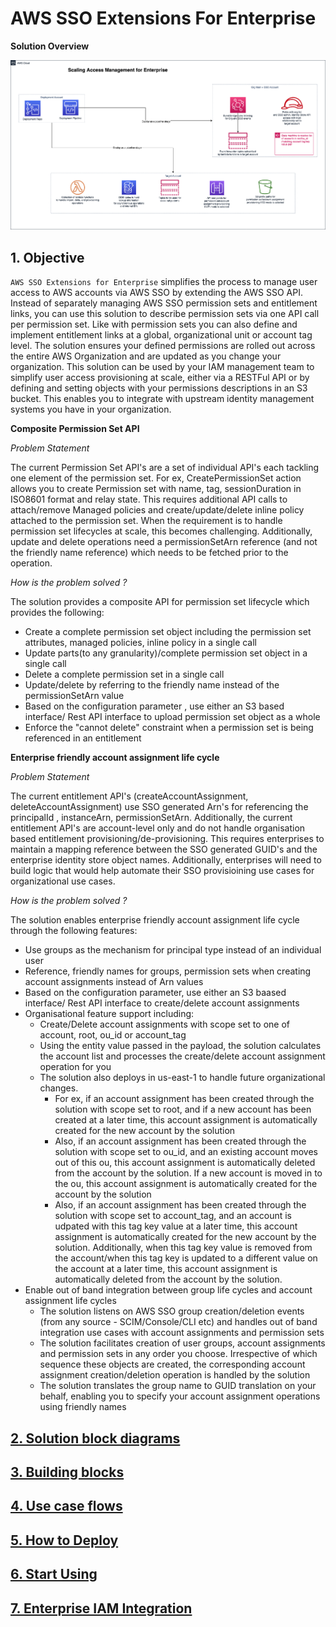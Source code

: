 # AWS SSO Extensions For Enterprise

**Solution Overview**

![High level design](docs/images/aws-sso-extensions-for-enterprise-overview.png)

## 1. Objective

`AWS SSO Extensions for Enterprise` simplifies the process to manage user
access to AWS accounts via AWS SSO by extending the AWS SSO API.
Instead of separately managing AWS SSO permission sets and entitlement
links, you can use this solution to describe permission sets via one API call
per permission set. Like with permission sets you can also define and
implement entitlement links at a global, organizational unit or account tag
level. The solution ensures your defined permissions are rolled out across
the entire AWS Organization and are updated as you change your
organization.
This solution can be used by your IAM management team to simplify user
access provisioning at scale, either via a RESTFul API or by defining and
setting objects with your permissions descriptions in an S3 bucket. This
enables you to integrate with upstream identity management systems you
have in your organization.

**Composite Permission Set API**

_Problem Statement_

The current Permission Set API's are a set of individual API's each tackling one element of the permission set. For ex, CreatePermissionSet action allows you to
create Permission set with name, tag, sessionDuration in ISO8601 format and relay state. This requires additional API calls to attach/remove Managed policies and create/update/delete
inline policy attached to the permission set. When the requirement is to handle permission set lifecycles at scale, this becomes challenging. Additionally, update and delete operations
need a permissionSetArn reference (and not the friendly name reference) which needs to be fetched prior to the operation.

_How is the problem solved ?_

The solution provides a composite API for permission set lifecycle which provides the following:

- Create a complete permission set object including the permission set attributes, managed policies, inline policy in a single call
- Update parts(to any granularity)/complete permission set object in a single call
- Delete a complete permission set in a single call
- Update/delete by referring to the friendly name instead of the permissionSetArn value
- Based on the configuration parameter , use either an S3 based interface/ Rest API interface to upload permission set object as a whole
- Enforce the "cannot delete" constraint when a permission set is being referenced in an entitlement

**Enterprise friendly account assignment life cycle**

_Problem Statement_

The current entitlement API's (createAccountAssignment, deleteAccountAssignment) use SSO generated Arn's for referencing the principalId , instanceArn, permissionSetArn. Additionally, the
current entitlement API's are account-level only and do not handle organisation based entitlement provisioning/de-provisioning. This requires enterprises to maintain a mapping reference between
the SSO generated GUID's and the enterprise identity store object names. Additionally, enterprises will need to build logic that would help automate their SSO provisioining use cases for organizational use cases.

_How is the problem solved ?_

The solution enables enterprise friendly account assignment life cycle through the following features:

- Use groups as the mechanism for principal type instead of an individual user
- Reference, friendly names for groups, permission sets when creating account assignments instead of Arn values
- Based on the configuration parameter, use either an S3 baased interface/ Rest API interface to create/delete account assignments
- Organisational feature support including:
  - Create/Delete account assignments with scope set to one of account, root, ou_id or account_tag
  - Using the entity value passed in the payload, the solution calculates the account list and processes the create/delete account assignment operation for you
  - The solution also deploys in us-east-1 to handle future organizational changes.
    - For ex, if an account assignment has been created through the solution with scope set to root, and if a new account has been created at a later time, this account assignment is automatically created for the new
      account by the solution
    - Also, if an account assignment has been created through the solution with scope set to ou_id, and an existing account moves out of this ou, this account assignment is automatically deleted from the
      account by the solution. If a new account is moved in to the ou, this account assignment is automatically created for the account by the solution
    - Also, if an account assignment has been created through the solution with scope set to account_tag, and an account is udpated with this tag key value at a later time, this account assignment is automatically created for the new account by the solution. Additionally, when this tag key value is removed from the account/when this tag key is updated to a different value on the account at a later time, this account assignment is automatically deleted from the account by the solution.
- Enable out of band integration between group life cycles and account assignment life cycles
  - The solution listens on AWS SSO group creation/deletion events (from any source - SCIM/Console/CLI etc) and handles out of band integration use cases with account assignments and permission sets
  - The solution facilitates creation of user groups, account assignments and permission sets in any order you choose. Irrespective of which sequence these objects are created, the corresponding account assignment creation/deletion operation is handled by the solution
  - The solution translates the group name to GUID translation on your behalf, enabling you to specify your account assignment operations using friendly names

## [2. Solution block diagrams](docs/documentation/Overview-diagrams.md)

## [3. Building blocks](docs/documentation/Building-Blocks.md)

## [4. Use case flows](docs/documentation/Use-Case-Flows.md)

## [5. How to Deploy](docs/documentation/How-To-Deploy.md)

## [6. Start Using](docs/documentation/Start-Using.md)

## [7. Enterprise IAM Integration](docs/documentation/Enterprise-IAM-Integration.md)
